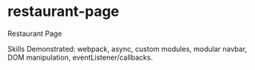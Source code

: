 # restaurant-page
Restaurant Page

Skills Demonstrated: webpack, async, custom modules, modular navbar, DOM manipulation, eventListener/callbacks.
